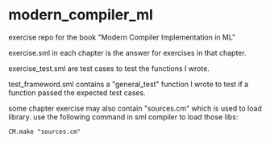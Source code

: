 # modern_compiler_ml
exercise repo for the book "Modern Compiler Implementation in ML"

exercise.sml in each chapter is the answer for exercises in that chapter.

exercise_test.sml are test cases to test the functions I wrote.

test_frameword.sml contains a "general_test" function I wrote to test if a function passed the expected test cases.

some chapter exercise may also contain "sources.cm" which is used to load library.
use the following command in sml compiler to load those libs:

```
CM.make "sources.cm"
```




